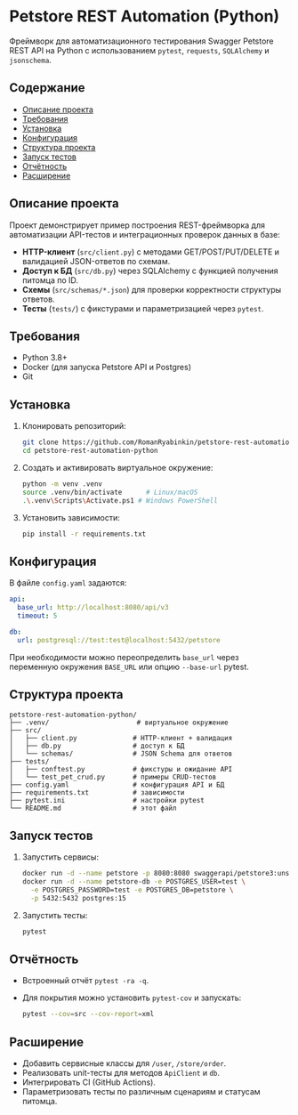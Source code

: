 # Petstore REST Automation (Python)

Фреймворк для автоматизационного тестирования Swagger Petstore REST API на Python с использованием `pytest`, `requests`, `SQLAlchemy` и `jsonschema`.

## Содержание

* [Описание проекта](#описание-проекта)
* [Требования](#требования)
* [Установка](#установка)
* [Конфигурация](#конфигурация)
* [Структура проекта](#структура-проекта)
* [Запуск тестов](#запуск-тестов)
* [Отчётность](#отчётность)
* [Расширение](#расширение)

## Описание проекта

Проект демонстрирует пример построения REST-фреймворка для автоматизации API-тестов и интеграционных проверок данных в базе:

* **HTTP-клиент** (`src/client.py`) с методами GET/POST/PUT/DELETE и валидацией JSON-ответов по схемам.
* **Доступ к БД** (`src/db.py`) через SQLAlchemy с функцией получения питомца по ID.
* **Схемы** (`src/schemas/*.json`) для проверки корректности структуры ответов.
* **Тесты** (`tests/`) с фикстурами и параметризацией через `pytest`.

## Требования

* Python 3.8+
* Docker (для запуска Petstore API и Postgres)
* Git

## Установка

1. Клонировать репозиторий:

   ```bash
   git clone https://github.com/RomanRyabinkin/petstore-rest-automation-python.git
   cd petstore-rest-automation-python
   ```
2. Создать и активировать виртуальное окружение:

   ```bash
   python -m venv .venv
   source .venv/bin/activate      # Linux/macOS
   .\.venv\Scripts\Activate.ps1 # Windows PowerShell
   ```
3. Установить зависимости:

   ```bash
   pip install -r requirements.txt
   ```

## Конфигурация

В файле `config.yaml` задаются:

```yaml
api:
  base_url: http://localhost:8080/api/v3
  timeout: 5

db:
  url: postgresql://test:test@localhost:5432/petstore
```

При необходимости можно переопределить `base_url` через переменную окружения `BASE_URL` или опцию `--base-url` pytest.

## Структура проекта

```text
petstore-rest-automation-python/
├── .venv/                      # виртуальное окружение
├── src/
│   ├── client.py              # HTTP-клиент + валидация
│   ├── db.py                  # доступ к БД
│   └── schemas/               # JSON Schema для ответов
├── tests/
│   ├── conftest.py            # фикстуры и ожидание API
│   └── test_pet_crud.py       # примеры CRUD-тестов
├── config.yaml                # конфигурация API и БД
├── requirements.txt           # зависимости
├── pytest.ini                 # настройки pytest
└── README.md                  # этот файл
```

## Запуск тестов

1. Запустить сервисы:

   ```bash
   docker run -d --name petstore -p 8080:8080 swaggerapi/petstore3:unstable
   docker run -d --name petstore-db -e POSTGRES_USER=test \
     -e POSTGRES_PASSWORD=test -e POSTGRES_DB=petstore \
     -p 5432:5432 postgres:15
   ```
2. Запустить тесты:

   ```bash
   pytest
   ```

## Отчётность

* Встроенный отчёт `pytest -ra -q`.
* Для покрытия можно установить `pytest-cov` и запускать:

  ```bash
  pytest --cov=src --cov-report=xml
  ```

## Расширение

* Добавить сервисные классы для `/user`, `/store/order`.
* Реализовать unit-тесты для методов `ApiClient` и `db`.
* Интегрировать CI (GitHub Actions).
* Параметризовать тесты по различным сценариям и статусам питомца.
